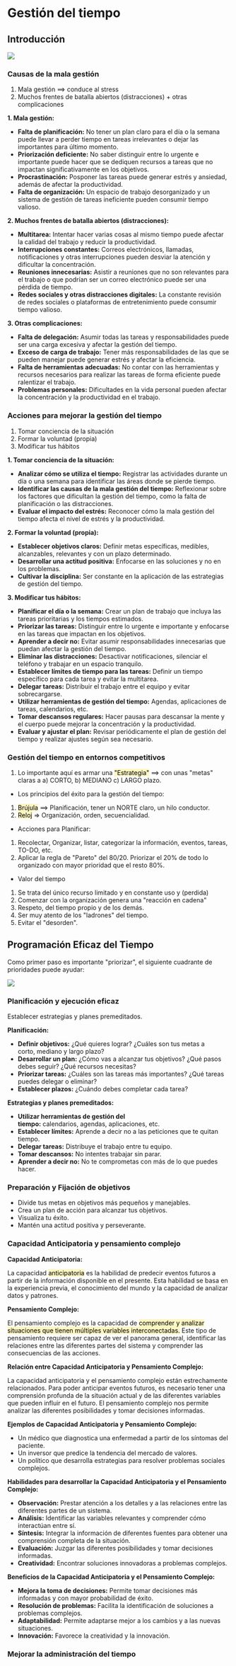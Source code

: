 # Gestión del tiempo

## Introducción

![](../../images/time_management.jpeg)

### Causas de la mala gestión

1. Mala gestión ==> conduce al stress
1. Muchos frentes de batalla abiertos (distracciones) + otras complicaciones

**1. Mala gestión:**

- **Falta de planificación:** No tener un plan claro para el día o la semana puede llevar a perder tiempo en tareas irrelevantes o dejar las importantes para último momento.
- **Priorización deficiente:** No saber distinguir entre lo urgente e importante puede hacer que se dediquen recursos a tareas que no impactan significativamente en los objetivos.
- **Procrastinación:** Posponer las tareas puede generar estrés y ansiedad, además de afectar la productividad.
- **Falta de organización:** Un espacio de trabajo desorganizado y un sistema de gestión de tareas ineficiente pueden consumir tiempo valioso.

**2. Muchos frentes de batalla abiertos (distracciones):**

- **Multitarea:** Intentar hacer varias cosas al mismo tiempo puede afectar la calidad del trabajo y reducir la productividad.
- **Interrupciones constantes:** Correos electrónicos, llamadas, notificaciones y otras interrupciones pueden desviar la atención y dificultar la concentración.
- **Reuniones innecesarias:** Asistir a reuniones que no son relevantes para el trabajo o que podrían ser un correo electrónico puede ser una pérdida de tiempo.
- **Redes sociales y otras distracciones digitales:** La constante revisión de redes sociales o plataformas de entretenimiento puede consumir tiempo valioso.

**3. Otras complicaciones:**

- **Falta de delegación:** Asumir todas las tareas y responsabilidades puede ser una carga excesiva y afectar la gestión del tiempo.
- **Exceso de carga de trabajo:** Tener más responsabilidades de las que se pueden manejar puede generar estrés y afectar la eficiencia.
- **Falta de herramientas adecuadas:** No contar con las herramientas y recursos necesarios para realizar las tareas de forma eficiente puede ralentizar el trabajo.
- **Problemas personales:** Dificultades en la vida personal pueden afectar la concentración y la productividad en el trabajo.

### Acciones para mejorar la gestión del tiempo 

1. Tomar conciencia de la situación
2. Formar la voluntad (propia)
3. Modificar tus hábitos

**1. Tomar conciencia de la situación:**

- **Analizar cómo se utiliza el tiempo:** Registrar las actividades durante un día o una semana para identificar las áreas donde se pierde tiempo.
- **Identificar las causas de la mala gestión del tiempo:** Reflexionar sobre los factores que dificultan la gestión del tiempo, como la falta de planificación o las distracciones.
- **Evaluar el impacto del estrés:** Reconocer cómo la mala gestión del tiempo afecta el nivel de estrés y la productividad.

**2. Formar la voluntad (propia):**

- **Establecer objetivos claros:** Definir metas específicas, medibles, alcanzables, relevantes y con un plazo determinado.
- **Desarrollar una actitud positiva:** Enfocarse en las soluciones y no en los problemas.
- **Cultivar la disciplina:** Ser constante en la aplicación de las estrategias de gestión del tiempo.

**3. Modificar tus hábitos:**

- **Planificar el día o la semana:** Crear un plan de trabajo que incluya las tareas prioritarias y los tiempos estimados.
- **Priorizar las tareas:** Distinguir entre lo urgente e importante y enfocarse en las tareas que impactan en los objetivos.
- **Aprender a decir no:** Evitar asumir responsabilidades innecesarias que puedan afectar la gestión del tiempo.
- **Eliminar las distracciones:** Desactivar notificaciones, silenciar el teléfono y trabajar en un espacio tranquilo.
- **Establecer límites de tiempo para las tareas:** Definir un tiempo específico para cada tarea y evitar la multitarea.
- **Delegar tareas:** Distribuir el trabajo entre el equipo y evitar sobrecargarse.
- **Utilizar herramientas de gestión del tiempo:** Agendas, aplicaciones de tareas, calendarios, etc.
- **Tomar descansos regulares:** Hacer pausas para descansar la mente y el cuerpo puede mejorar la concentración y la productividad.
- **Evaluar y ajustar el plan:** Revisar periódicamente el plan de gestión del tiempo y realizar ajustes según sea necesario.

### Gestión del tiempo en entornos competitivos

1. Lo importante aquí es armar una <mark style="background: #FFF3A3A6;">"Estrategia"</mark> ==> con unas "metas" claras a a) CORTO, b) MEDIANO c) LARGO plazo.

* Los principios del éxito para la gestión del tiempo:
1. <mark style="background: #FFF3A3A6;">Brújula</mark> ==> Planificación, tener un NORTE claro, un hilo conductor.
2. <mark style="background: #FFF3A3A6;">Reloj</mark> => Organización, orden, secuencialidad.

* Acciones para Planificar:
1. Recolectar, Organizar, listar, categorizar la información, eventos, tareas, TO-DO, etc.
2. Aplicar la regla de "Pareto" del 80/20. Priorizar el 20% de todo lo organizado con mayor prioridad que el resto 80%.

* Valor del tiempo
1. Se trata del único recurso limitado y en constante uso y (perdida)
2. Comenzar con la organización genera una "reacción en cadena"
3. Respeto, del tiempo propio y de los demás.
4. Ser muy atento de los "ladrones" del tiempo.
5. Evitar el "desorden".
  
## Programación Eficaz del Tiempo

Como primer paso es importante "priorizar", el siguiente cuadrante de prioridades puede ayudar:

![](../../images/cuadrante_gestion_tiempo.png)

### Planificación y ejecución eficaz

Establecer estrategias y planes premeditados.

**Planificación:**

- **Definir objetivos:** ¿Qué quieres lograr? ¿Cuáles son tus metas a corto, mediano y largo plazo?
- **Desarrollar un plan:** ¿Cómo vas a alcanzar tus objetivos? ¿Qué pasos debes seguir? ¿Qué recursos necesitas?
- **Priorizar tareas:** ¿Cuáles son las tareas más importantes? ¿Qué tareas puedes delegar o eliminar?
- **Establecer plazos:** ¿Cuándo debes completar cada tarea?

**Estrategias y planes premeditados:**

- **Utilizar herramientas de gestión del tiempo:** calendarios, agendas, aplicaciones, etc.
- **Establecer límites:** Aprende a decir no a las peticiones que te quitan tiempo.
- **Delegar tareas:** Distribuye el trabajo entre tu equipo.
- **Tomar descansos:** No intentes trabajar sin parar.
- **Aprender a decir no:** No te comprometas con más de lo que puedes hacer.

### Preparación y Fijación de objetivos

- Divide tus metas en objetivos más pequeños y manejables.
- Crea un plan de acción para alcanzar tus objetivos.
- Visualiza tu éxito.
- Mantén una actitud positiva y perseverante.

### Capacidad Anticipatoria y pensamiento complejo

**Capacidad Anticipatoria:**

La capacidad <mark style="background: #FFF3A3A6;">anticipatoria</mark> es la habilidad de predecir eventos futuros a partir de la información disponible en el presente. Esta habilidad se basa en la experiencia previa, el conocimiento del mundo y la capacidad de analizar datos y patrones.

**Pensamiento Complejo:**

El pensamiento complejo es la capacidad de <mark style="background: #FFF3A3A6;">comprender y analizar situaciones que tienen múltiples variables interconectadas.</mark> Este tipo de pensamiento requiere ser capaz de ver el panorama general, identificar las relaciones entre las diferentes partes del sistema y comprender las consecuencias de las acciones.

**Relación entre Capacidad Anticipatoria y Pensamiento Complejo:**

La capacidad anticipatoria y el pensamiento complejo están estrechamente relacionados. Para poder anticipar eventos futuros, es necesario tener una comprensión profunda de la situación actual y de las diferentes variables que pueden influir en el futuro. El pensamiento complejo nos permite analizar las diferentes posibilidades y tomar decisiones informadas.

**Ejemplos de Capacidad Anticipatoria y Pensamiento Complejo:**

- Un médico que diagnostica una enfermedad a partir de los síntomas del paciente.
- Un inversor que predice la tendencia del mercado de valores.
- Un político que desarrolla estrategias para resolver problemas sociales complejos.

**Habilidades para desarrollar la Capacidad Anticipatoria y el Pensamiento Complejo:**

- **Observación:** Prestar atención a los detalles y a las relaciones entre las diferentes partes de un sistema.
- **Análisis:** Identificar las variables relevantes y comprender cómo interactúan entre sí.
- **Síntesis:** Integrar la información de diferentes fuentes para obtener una comprensión completa de la situación.
- **Evaluación:** Juzgar las diferentes posibilidades y tomar decisiones informadas.
- **Creatividad:** Encontrar soluciones innovadoras a problemas complejos.

**Beneficios de la Capacidad Anticipatoria y el Pensamiento Complejo:**

- **Mejora la toma de decisiones:** Permite tomar decisiones más informadas y con mayor probabilidad de éxito.
- **Resolución de problemas:** Facilita la identificación de soluciones a problemas complejos.
- **Adaptabilidad:** Permite adaptarse mejor a los cambios y a las nuevas situaciones.
- **Innovación:** Favorece la creatividad y la innovación.

### Mejorar la administración del tiempo

